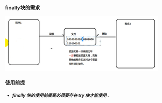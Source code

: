 ### finally块的需求

![](/assets/finally块的需求.png)

### 使用前提

* ##### finally 块的使用前提是必须要存在 try 块才能使用 .



